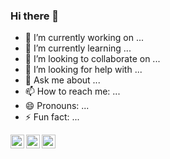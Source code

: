 ### Hi there 👋

- 🔭 I’m currently working on ...
- 🌱 I’m currently learning ...
- 👯 I’m looking to collaborate on ...
- 🤔 I’m looking for help with ...
- 💬 Ask me about ...
- 📫 How to reach me: ...
- 😄 Pronouns: ...
- ⚡ Fun fact: ...

[<img align="left" alt="Facebook" width="22px" src="https://cdn.jsdelivr.net/npm/simple-icons@v5/icons/facebook.svg" />][facebook]
[<img align="left" alt="Behance" width="22px" src="https://cdn.jsdelivr.net/npm/simple-icons@v5/icons/behance.svg" />][behance]
[<img align="left" alt="Gmail" width="22px" src="https://cdn.jsdelivr.net/npm/simple-icons@v3/icons/gmail.svg" />][gmail]


[facebook]: https://www.facebook.com/ihk.786
[behance]: https://www.behance.net/ihkcreations
[gmail]: mailto:iftekhar.hk786@outlook.com

